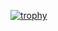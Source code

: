 [![trophy](https://github-profile-trophy.vercel.app/?username=ziaurrehmanjutt)](https://github.com/ryo-ma/github-profile-trophy)
